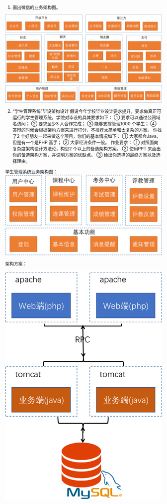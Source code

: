1. 画出微信的业务架构图。

![微信业务架构](./微信业务架构.png)

2. “学生管理系统”毕设架构设计
   假设今年学校毕业设计要求提升，要求做真正可运行的学生管理系统，学院对毕设的具体要求如下：
   ① 要求可以通过公网域名访问；
   ② 要求至少3 人合作完成；
   ③ 能够支撑管理1000 个学生；
   ④ 答辩的时候会根据架构方案来进行打分，不推荐太简单和太复杂的方案。
   你找了2 个好朋友一起来做这个项目，你们的基本情况如下：
   ① 大家都会Java，但是有一个是PHP 高手；
   ② 大家经济条件一般。
   作业要求：
   ① 对照面向复杂度架构设计方法论，构思2 个以上的备选架构方案。
   ② 使用PPT 来画出你的备选架构方案，并说明方案的优缺点。
   ③ 给出你选择的最终方案以及选择理由。

学生管理系统业务架构图：
![学生管理系统业务架构图](./学生管理系统业务架构图.png)

架构方案：

![学生管理系统应用架构图.png](./学生管理系统应用架构图.png)